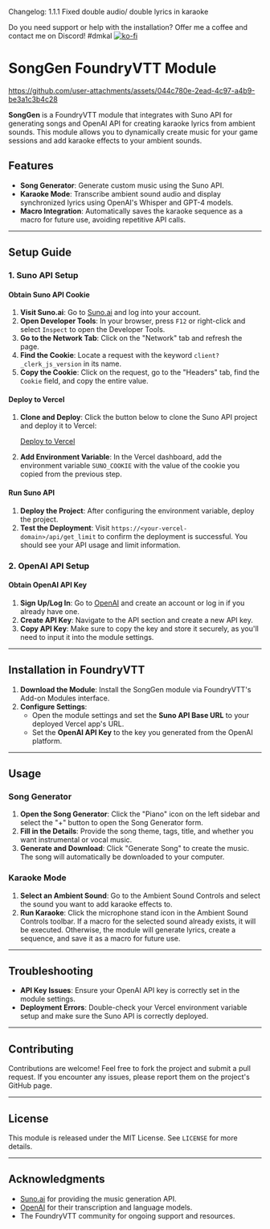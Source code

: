 Changelog:
1.1.1 Fixed double audio/ double lyrics in karaoke

Do you need support or help with the installation? 
Offer me a coffee and contact me on Discord! #dmkal
[![ko-fi](https://ko-fi.com/img/githubbutton_sm.svg)](https://ko-fi.com/D1D210UKH9)  

# SongGen FoundryVTT Module


https://github.com/user-attachments/assets/044c780e-2ead-4c97-a4b9-be3a1c3b4c28


**SongGen** is a FoundryVTT module that integrates with Suno API for generating songs and OpenAI API for creating karaoke lyrics from ambient sounds. This module allows you to dynamically create music for your game sessions and add karaoke effects to your ambient sounds.

## Features

- **Song Generator**: Generate custom music using the Suno API.
- **Karaoke Mode**: Transcribe ambient sound audio and display synchronized lyrics using OpenAI's Whisper and GPT-4 models.
- **Macro Integration**: Automatically saves the karaoke sequence as a macro for future use, avoiding repetitive API calls.

---

## Setup Guide

### 1. Suno API Setup

#### Obtain Suno API Cookie

1. **Visit Suno.ai**: Go to [Suno.ai](https://app.suno.ai) and log into your account.
2. **Open Developer Tools**: In your browser, press `F12` or right-click and select `Inspect` to open the Developer Tools.
3. **Go to the Network Tab**: Click on the "Network" tab and refresh the page.
4. **Find the Cookie**: Locate a request with the keyword `client?_clerk_js_version` in its name.
5. **Copy the Cookie**: Click on the request, go to the "Headers" tab, find the `Cookie` field, and copy the entire value.

#### Deploy to Vercel

1. **Clone and Deploy**: Click the button below to clone the Suno API project and deploy it to Vercel:

   [Deploy to Vercel](https://vercel.com/new/clone?repository-url=https%3A%2F%2Fgithub.com%2Fgcui-art%2Fsuno-api&env=SUNO_COOKIE&project-name=suno-api&repository-name=suno-api)

2. **Add Environment Variable**: In the Vercel dashboard, add the environment variable `SUNO_COOKIE` with the value of the cookie you copied from the previous step.

#### Run Suno API

1. **Deploy the Project**: After configuring the environment variable, deploy the project.
2. **Test the Deployment**: Visit `https://<your-vercel-domain>/api/get_limit` to confirm the deployment is successful. You should see your API usage and limit information.

### 2. OpenAI API Setup

#### Obtain OpenAI API Key

1. **Sign Up/Log In**: Go to [OpenAI](https://platform.openai.com/signup) and create an account or log in if you already have one.
2. **Create API Key**: Navigate to the API section and create a new API key.
3. **Copy API Key**: Make sure to copy the key and store it securely, as you'll need to input it into the module settings.

---

## Installation in FoundryVTT

1. **Download the Module**: Install the SongGen module via FoundryVTT's Add-on Modules interface.
2. **Configure Settings**: 
   - Open the module settings and set the **Suno API Base URL** to your deployed Vercel app's URL.
   - Set the **OpenAI API Key** to the key you generated from the OpenAI platform.

---

## Usage

### Song Generator

1. **Open the Song Generator**: Click the "Piano" icon on the left sidebar and select the "+" button to open the Song Generator form.
2. **Fill in the Details**: Provide the song theme, tags, title, and whether you want instrumental or vocal music.
3. **Generate and Download**: Click "Generate Song" to create the music. The song will automatically be downloaded to your computer.

### Karaoke Mode

1. **Select an Ambient Sound**: Go to the Ambient Sound Controls and select the sound you want to add karaoke effects to.
2. **Run Karaoke**: Click the microphone stand icon in the Ambient Sound Controls toolbar. If a macro for the selected sound already exists, it will be executed. Otherwise, the module will generate lyrics, create a sequence, and save it as a macro for future use.

---

## Troubleshooting

- **API Key Issues**: Ensure your OpenAI API key is correctly set in the module settings.
- **Deployment Errors**: Double-check your Vercel environment variable setup and make sure the Suno API is correctly deployed.

---

## Contributing

Contributions are welcome! Feel free to fork the project and submit a pull request. If you encounter any issues, please report them on the project's GitHub page.

---

## License

This module is released under the MIT License. See `LICENSE` for more details.

---

## Acknowledgments

- [Suno.ai](https://app.suno.ai) for providing the music generation API.
- [OpenAI](https://platform.openai.com/) for their transcription and language models.
- The FoundryVTT community for ongoing support and resources.
